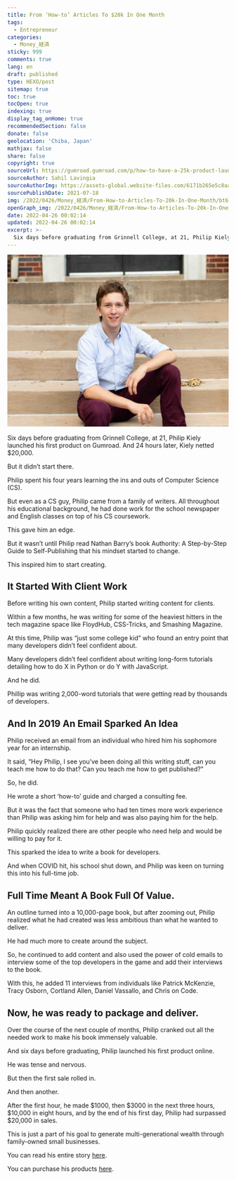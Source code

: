 ```yaml
---
title: From ‘How-to’ Articles To $20k In One Month
tags:
  - Entrepreneur
categories:
  - Money_経済
sticky: 999
comments: true
lang: en
draft: published
type: HEXO/post
sitemap: true
toc: true
tocOpen: true
indexing: true
display_tag_onHome: true
recommendedSection: false
donate: false
geolocation: 'Chiba, Japan'
mathjax: false
share: false
copyright: true
sourceUrl: https://gumroad.gumroad.com/p/how-to-have-a-25k-product-launch
sourceAuthor: Sahil Lavingia
sourceAuthorImg: https://assets-global.website-files.com/6171b265e5c8aa59b42c3472/61991ed0aa140347f1100442_sahil.svg
sourcePublishDate: 2021-07-18
img: /2022/0426/Money_経済/From-How-to-Articles-To-20k-In-One-Month/bt6nx63xr1ywywvqnqbi2asppul3.webp
openGraph_img: /2022/0426/Money_経済/From-How-to-Articles-To-20k-In-One-Month/bt6nx63xr1ywywvqnqbi2asppul3.webp
date: 2022-04-26 00:02:14
updated: 2022-04-26 00:02:14
excerpt: >-
  Six days before graduating from Grinnell College, at 21, Philip Kiely launched his first product on Gumroad. And 24 hours later, Kiely netted almost $20,000.
---
```

![Philip Kiely](./From-How-to-Articles-To-20k-In-One-Month/Philip_Kiely.jpeg)

Six days before graduating from Grinnell College, at 21, Philip Kiely launched his first product on Gumroad. And 24 hours later, Kiely netted $20,000.

But it didn’t start there.

Philip spent his four years learning the ins and outs of Computer Science (CS).

But even as a CS guy, Philip came from a family of writers. All throughout his educational background, he had done work for the school newspaper and English classes on top of his CS coursework.

This gave him an edge.

But it wasn’t until Philip read Nathan Barry’s book Authority: A Step-by-Step Guide to Self-Publishing that his mindset started to change.

This inspired him to start creating.


## It Started With Client Work
Before writing his own content, Philip started writing content for clients.

Within a few months, he was writing for some of the heaviest hitters in the tech magazine space like FloydHub, CSS-Tricks, and Smashing Magazine.

At this time, Philip was “just some college kid” who found an entry point that many developers didn’t feel confident about.

Many developers didn’t feel confident about writing long-form tutorials detailing how to do X in Python or do Y with JavaScript.

And he did.

Phillip was writing 2,000-word tutorials that were getting read by thousands of developers.


## And In 2019 An Email Sparked An Idea
Philip received an email from an individual who hired him his sophomore year for an internship.

It said, “Hey Philip, I see you’ve been doing all this writing stuff, can you teach me how to do that? Can you teach me how to get published?”

So, he did.

He wrote a short ‘how-to’ guide and charged a consulting fee.

But it was the fact that someone who had ten times more work experience than Philip was asking him for help and was also paying him for the help.

Philip quickly realized there are other people who need help and would be willing to pay for it.

This sparked the idea to write a book for developers.

And when COVID hit, his school shut down, and Philip was keen on turning this into his full-time job.

## Full Time Meant A Book Full Of Value.
An outline turned into a 10,000-page book, but after zooming out, Philip realized what he had created was less ambitious than what he wanted to deliver.

He had much more to create around the subject.

So, he continued to add content and also used the power of cold emails to interview some of the top developers in the game and add their interviews to the book.

With this, he added 11 interviews from individuals like Patrick McKenzie, Tracy Osborn, Cortland Allen, Daniel Vassallo, and Chris on Code.


## Now, he was ready to package and deliver.
Over the course of the next couple of months, Philip cranked out all the needed work to make his book immensely valuable.

And six days before graduating, Philip launched his first product online.

He was tense and nervous.

But then the first sale rolled in.

And then another.

After the first hour, he made $1000, then $3000 in the next three hours, $10,000 in eight hours, and by the end of his first day, Philip had surpassed $20,000 in sales.

This is just a part of his goal to generate multi-generational wealth through family-owned small businesses.

You can read his entire story [here](https://gumroad.gumroad.com/p/creator-spotlight-philip-kiely-s-success-on-gumroad?_ga=2.16700927.877298025.1626497339-297109316.1624752228).

You can purchase his products [here](https://philipkiely.gumroad.com/?_ga=2.161780021.863529077.1650527242-1409121079.1650276863&_gl=1*becu7b*_ga*MTQwOTEyMTA3OS4xNjUwMjc2ODYz*_ga_6LJN6D94N6*MTY1MDUyNzI0Mi4xLjAuMTY1MDUyNzI0Mi4w).

